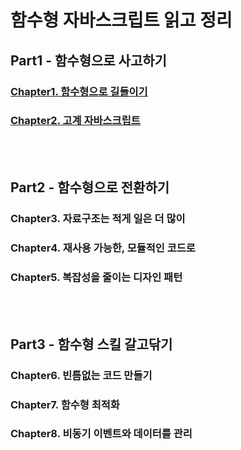 # 함수형 자바스크립트 읽고 정리

## Part1 - 함수형으로 사고하기

### [Chapter1. 함수형으로 길들이기](./Chapter1/Chapter1.md)

### [Chapter2. 고계 자바스크립트](./Chapter2/Chapter2.md)

<br></br>

## Part2 - 함수형으로 전환하기

### Chapter3. 자료구조는 적게 일은 더 많이

### Chapter4. 재사용 가능한, 모듈적인 코드로

### Chapter5. 복잡성을 줄이는 디자인 패턴

<br></br>

## Part3 - 함수형 스킬 갈고닦기

### Chapter6. 빈틈없는 코드 만들기

### Chapter7. 함수형 최적화

### Chapter8. 비동기 이벤트와 데이터를 관리
